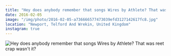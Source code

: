 ```yaml
---
title: "Hey does anybody remember that songs Wires by Athlete? That was reet crap wasn't it?"
date: 2016-02-05
image: "/img/photo/2016-02-05-a736666577473039efd3127142617fc8.jpg"
location: "Newport, Telford And Wrekin, United Kingdom"
instagram: true
---
```


![Hey does anybody remember that songs Wires by Athlete? That was reet crap wasn't it?](/img/photo/2016-02-05-a736666577473039efd3127142617fc8.jpg)
